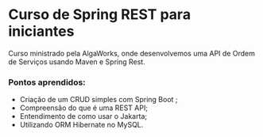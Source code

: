 # Curso de Spring REST para iniciantes

Curso ministrado pela AlgaWorks, onde desenvolvemos uma API de Ordem de Serviços usando Maven e Spring Rest.

### Pontos aprendidos:
- Criação de um CRUD simples com Spring Boot ;
- Compreensão do que é uma REST API;
- Entendimento de como usar o Jakarta;
- Utilizando ORM Hibernate no MySQL.
